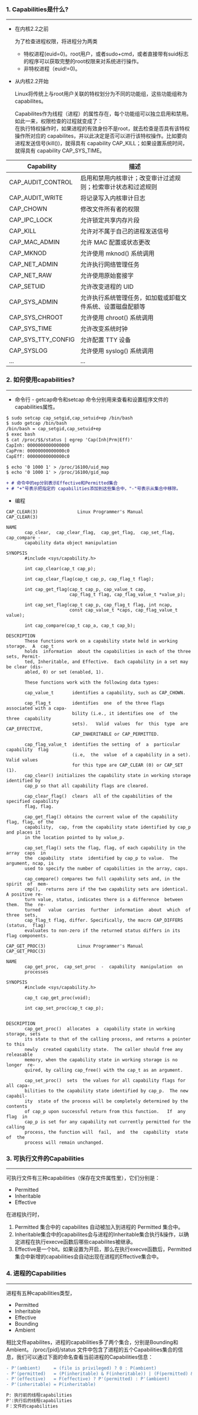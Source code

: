 
### 1. Capabilities是什么?
---

* 在内核2.2之前

    为了检查进程权限，将进程分为两类
    * 特权进程(euid=0)。root用户，或者sudo+cmd，或者直接带有suid标志的程序可以获取完整的root权限来对系统进行操作。
    * 非特权进程（euid!=0)。

* 从内核2.2开始

    Linux将传统上与root用户关联的特权划分为不同的功能组，这些功能组称为capabilites。
    
    Capabilites作为线程（进程）的属性存在，每个功能组可以独立启用和禁用。如此一来，权限检查的过程就变成了：<br>
在执行特权操作时，如果进程的有效身份不是root，就去检查是否具有该特权操作所对应的 capabilites，并以此决定是否可以进行该特权操作。比如要向进程发送信号(kill())，就得具有 capability CAP_KILL；如果设置系统时间，就得具有 capability CAP_SYS_TIME。

| Capability | 描述   |
| -------- | ------ |
| CAP_AUDIT_CONTROL   | 启用和禁用内核审计；改变审计过滤规则；检索审计状态和过滤规则 |
| CAP_AUDIT_WRITE   | 将记录写入内核审计日志  |
| CAP_CHOWN | 修改文件所有者的权限 |
| CAP_IPC_LOCK | 允许锁定共享内存片段  |
| CAP_KILL | 允许对不属于自己的进程发送信号  |
| CAP_MAC_ADMIN | 允许 MAC 配置或状态更改  |
| CAP_MKNOD | 允许使用 mknod() 系统调用  |
| CAP_NET_ADMIN | 允许执行网络管理任务  |
| CAP_NET_RAW | 允许使用原始套接字  |
| CAP_SETUID | 允许改变进程的 UID  |
| CAP_SYS_ADMIN | 允许执行系统管理任务，如加载或卸载文件系统、设置磁盘配额等  |
| CAP_SYS_CHROOT | 允许使用 chroot() 系统调用  |
| CAP_SYS_TIME | 允许改变系统时钟  |
| CAP_SYS_TTY_CONFIG | 允许配置 TTY 设备  |
| CAP_SYSLOG | 允许使用 syslog() 系统调用  |
| ... | ...  |

### 2. 如何使用capabilities?
---
- 命令行 - getcap命令和setcap 命令分别用来查看和设置程序文件的 capabilities属性。
```diff
$ sudo setcap cap_setgid,cap_setuid+ep /bin/bash
$ sudo getcap /bin/bash
/bin/bash = cap_setgid,cap_setuid+ep
$ exec bash
$ cat /proc/$$/status | egrep 'Cap(Inh|Prm|Eff)'
CapInh: 0000000000000000
CapPrm: 00000000000000c0
CapEff: 00000000000000c0

$ echo '0 1000 1' > /proc/16100/uid_map
$ echo '0 1000 1' > /proc/16100/gid_map

+ # 命令中的ep分别表示Effective和Permitted集合
+ # "+"号表示把指定的 capabilities添加到这些集合中，"-"号表示从集合中移除。
```
- 编程
```
CAP_CLEAR(3)               Linux Programmer's Manual              CAP_CLEAR(3)

NAME
       cap_clear,  cap_clear_flag,  cap_get_flag,  cap_set_flag, cap_compare -
       capability data object manipulation

SYNOPSIS
       #include <sys/capability.h>

       int cap_clear(cap_t cap_p);

       int cap_clear_flag(cap_t cap_p, cap_flag_t flag);

       int cap_get_flag(cap_t cap_p, cap_value_t cap,
                        cap_flag_t flag, cap_flag_value_t *value_p);

       int cap_set_flag(cap_t cap_p, cap_flag_t flag, int ncap,
                        const cap_value_t *caps, cap_flag_value_t value);

       int cap_compare(cap_t cap_a, cap_t cap_b);

DESCRIPTION
       These functions work on a capability state held in working storage.  A  cap_t
       holds  information  about the capabilities in each of the three sets, Permit‐
       ted, Inheritable, and Effective.  Each capability in a set may be clear (dis‐
       abled, 0) or set (enabled, 1).

       These functions work with the following data types:

       cap_value_t       identifies a capability, such as CAP_CHOWN.

       cap_flag_t        identifies  one  of the three flags associated with a capa‐
                         bility (i.e., it identifies one  of  the  three  capability
                         sets).   Valid  values  for  this  type  are CAP_EFFECTIVE,
                         CAP_INHERITABLE or CAP_PERMITTED.

       cap_flag_value_t  identifies the setting  of  a  particular  capability  flag
                         (i.e,  the  value  of a capability in a set).  Valid values
                         for this type are CAP_CLEAR (0) or CAP_SET (1).
       cap_clear() initializes the capability state in working storage identified by
       cap_p so that all capability flags are cleared.

       cap_clear_flag()  clears  all of the capabilities of the specified capability
       flag, flag.

       cap_get_flag() obtains the current value of the capability flag, flag, of the
       capability,  cap, from the capability state identified by cap_p and places it
       in the location pointed to by value_p.

       cap_set_flag() sets the flag, flag, of each capability in the array  caps  in
       the  capability  state  identified by cap_p to value.  The argument, ncap, is
       used to specify the number of capabilities in the array, caps.

       cap_compare() compares two full capability sets and, in the  spirit  of  mem‐
       cmp(),  returns zero if the two capability sets are identical. A positive re‐
       turn value, status, indicates there is a difference  between  them.  The  re‐
       turned   value  carries  further  information  about  which  of  three  sets,
       cap_flag_t flag, differ. Specifically, the macro CAP_DIFFERS  (status,  flag)
       evaluates to non-zero if the returned status differs in its flag components.

```

```
CAP_GET_PROC(3)            Linux Programmer's Manual           CAP_GET_PROC(3)

NAME
       cap_get_proc,  cap_set_proc  -  capability  manipulation  on
       processes
      
SYNOPSIS       
       #include <sys/capability.h>

       cap_t cap_get_proc(void);

       int cap_set_proc(cap_t cap_p);


DESCRIPTION
       cap_get_proc()  allocates  a  capability state in working storage, sets
       its state to that of the calling process, and returns a pointer to this
       newly  created capability state.  The caller should free any releasable
       memory, when the capability state in working storage is no  longer  re‐
       quired, by calling cap_free() with the cap_t as an argument.

       cap_set_proc()  sets  the values for all capability flags for all capa‐
       bilities to the capability state identified by cap_p.  The new capabil‐
       ity  state of the process will be completely determined by the contents
       of cap_p upon successful return from this function.   If  any  flag  in
       cap_p is set for any capability not currently permitted for the calling
       process, the function will  fail,  and  the  capability  state  of  the
       process will remain unchanged.
```

### 3. 可执行文件的Capabilities
---

可执行文件有三种capabilities（保存在文件属性里），它们分别是：

* Permitted
* Inheritable
* Effective

在进程执行时，
1. Permitted 集合中的 capabilites 自动被加入到进程的 Permitted 集合中。
2. Inheritable集合中的capabilites会与进程的Inheritable集合执行&操作，以确定进程在执行execve函数后哪些capabilites被继承。
3. Effective是一个bit。如果设置为开启，那么在执行execve函数后，Permitted集合中新增的capabilities会自动出现在进程的Effective集合中。

### 4. 进程的Capabilities
----

进程有五种capabilities类型，
* Permitted
* Inheritable
* Effective
* Bounding
* Ambient

相比文件apabilites，进程的capabilities多了两个集合，分别是Bounding和Ambient。
/proc/[pid]/status 文件中包含了进程的五个Capabilities集合的信息，我们可以通过下面的命名查看当前进程的Capabilities信息：
```diff
- P'(ambient)     = (file is privileged) ? 0 : P(ambient)
- P'(permitted)   = (P(inheritable) & F(inheritable)) | (F(permitted) & cap_bset) | P'(ambient)
- P'(effective)   = F(effective) ? P'(permitted) : P'(ambient)
- P'(inheritable) = P(inheritable)

P: 执行前的线程capabilities
P':执行后的线程capabilities
F：文件的capabilities
```
